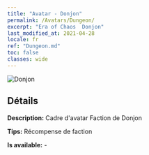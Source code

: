 ```yaml
---
title: "Avatar - Donjon"
permalink: /Avatars/Dungeon/
excerpt: "Era of Chaos  Donjon"
last_modified_at: 2021-04-28
locale: fr
ref: "Dungeon.md"
toc: false
classes: wide
---
```

 ![Donjon](/images/a/avatarFrame_45.png)

## Détails

 **Description:** Cadre d'avatar Faction de Donjon 

 **Tips:** Récompense de faction 

 **Is available:**  - 

